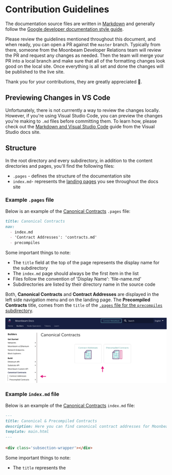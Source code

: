 # Contribution Guidelines

The documentation source files are written in [Markdown](https://daringfireball.net/projects/markdown/) and generally follow the [Google developer documentation style guide](https://developers.google.com/style).

Please review the guidelines mentioned throughout this document, and when ready, you can open a PR against the `master` branch. Typically from there, someone from the Moonbeam Developer Relations team will review the PR and request any changes as needed. Then the team will merge your PR into a local branch and make sure that all of the formatting changes look good on the local site. Once everything is all set and done the changes will be published to the live site.

Thank you for your contributions, they are greatly appreciated 💜.

## Previewing Changes in VS Code

Unfortunately, there is not currrently a way to review the changes locally.
However, if you're using Visual Studio Code, you can preview the changes you're making to `.md` files before committing them. To learn how, please check out the [Markdown and Visual Studio Code](https://code.visualstudio.com/docs/languages/markdown) guide from the Visual Studio docs site.

## Structure

In the root directory and every subdirectory, in addition to the content directories and pages, you'll find the following files: 

- `.pages` - defines the structure of the documentation site
- `index.md`- represents the [landing pages](https://docs.moonbeam.network/builders/) you see throughout the docs site

### Example `.pages` file

Below is an example of the [Canonical Contracts](https://docs.moonbeam.network/builders/build/canonical-contracts/) `.pages` file:

```markdown
title: Canonical Contracts
nav:
  - index.md
  - 'Contract Addresses': 'contracts.md'
  - precompiles
```

Some important things to note:

- The `title` field at the top of the page represents the display name for the subdirectory
- The `index.md` page should always be the first item in the list
- Files follow the convention of 'Display Name': 'file-name.md'
- Subdirectories are listed by their directory name in the source code

Both, **Canonical Contracts** and **Contract Addresses** are displayed in the left side navigation menu and on the landing page. The **Precompiled Contracts** title, comes from the `title` of the [`.pages` file for the `precompiles` subdirectory](https://github.com/PureStake/moonbeam-docs/blob/master/builders/build/canonical-contracts/precompiles/.pages).

![Display titles](/images/contributing/contributing-1.png)

### Example `index.md` file

Below is an example of the [Canonical Contracts](https://docs.moonbeam.network/builders/build/canonical-contracts/) `index.md` file: 

```markdown
---
title: Canonical & Precompiled Contracts
description: Here you can find canonical contract addresses for Moonbeam, and precompiled contracts for interacting with Substrate features using the Ethereum API.
template: main.html
---

<div class='subsection-wrapper'></div>
```

Some important things to note:

- The `title` represents the <title> tag and is used for SEO purposes
- The `description` represents the meta-description and is also used for SEO purposes
- The `template` defines the template to be used. It should always be `main.html`
- The `<div>` is populated with links to any pages or subdirectories and is populated automatically by a script at runtime that builds the landing pages

The **Canonical Contracts** landing page is rendered and retrieves the `title`s from the `.pages` files.

![Landing page](/images/contributing/contributing-2.png)

## Images

Images are stored in the `images` subdirectory. They are organized to mirror the structure of the docs site. So, for example, if you are creating a new page for the `builders` section and need to add images, those would go under the `images/builders/` subdirectory.

All pages should have a banner image, you can use the `_banner-template.svg` found in the root of the `images` directory to create your own. 

All landing pages require a logo or relevant icon. You can use the `_index-page-template.svg` that is in the root of the `images` subdirectory to create your own that is the correct size. These images are stored in the `images/index-pages` subdirectory.

Ultimately, images displayed on the website should be in `.png` format.

To add an image to your page, you should have [alt text](https://developers.google.com/style/images#alt-text) and use the following syntax:

```markdown
![Alt text goes here](/images/<subdirectory>/<image-file-name>.png)
```

## Snippets

Snippets can be used to manage reusable lines of code or text. There is a subdirectory for `text` and `code`. The `text` snippets will get translated for the Chinese version of the documentation site. On the other hand, the `code` snippets should only contain code and therefore do not get translated.

To link to a snippet, you can use the following syntax in the Markdown file:

```markdown
--8<-- 'code/<subdirectory>/<snippet-file-name>.md'
```

Code snippets can be written in Markdown or the programming language itself, for example, `.py` for Python, `.js` for JavaScript, etc.

## Search Enging Optimization (SEO)

Here are some resources to help you create good titles and descriptions for SEO:

- [Google's recommendation on good titles](https://developers.google.com/search/docs/advanced/appearance/title-link?hl=en)
- [Google's recommendation on good descriptions](https://developers.google.com/search/docs/advanced/appearance/snippet?hl=en)

In general, titles should be between 50 and 60 characters and descriptions should be between 110 and 160 characters.